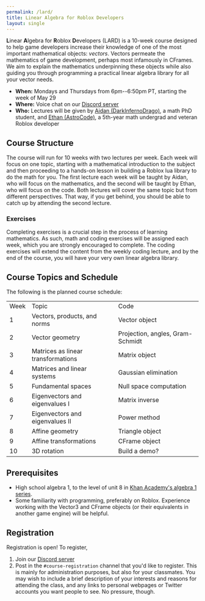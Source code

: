 ```yaml
---
permalink: /lard/
title: Linear Algebra for Roblox Developers
layout: single
---
```


**L**inear **A**lgebra for **R**oblox **D**evelopers (LARD) is a 10-week course designed to help game developers increase their knowledge of one of the most important mathematical objects: *vectors*. Vectors permeate the mathematics of game development, perhaps most infamously in CFrames. We aim to explain the mathematics underpinning these objects while also guiding you through programming a practical linear algebra library for all your vector needs.

* **When:** Mondays and Thursdays from 6pm--6:50pm PT, starting the week of May 29
* **Where:** Voice chat on our [Discord server](https://discord.gg/Mpy5MwqeWc)
* **Who:** Lectures will be given by [Aidan (DarkInfernoDrago)](https://aidan-epperly.github.io/), a math PhD student, and [Ethan (AstroCode)](https://ecurtiss.dev), a 5th-year math undergrad and veteran Roblox developer

## Course Structure

The course will run for 10 weeks with two lectures per week. Each week will focus on one topic, starting with a mathematical introduction to the subject and then proceeding to a hands-on lesson in building a Roblox lua library to do the math for you. The first lecture each week will be taught by Aidan, who will focus on the mathematics, and the second will be taught by Ethan, who will focus on the code. Both lectures will cover the same topic but from different perspectives. That way, if you get behind, you should be able to catch up by attending the second lecture.


### Exercises
Completing exercises is a crucial step in the process of learning mathematics. As such, math and coding exercises will be assigned each week, which you are strongly encouraged to complete. The coding exercises will extend the content from the weekly coding lecture, and by the end of the course, you will have your very own linear algebra library.

## Course Topics and Schedule

The following is the planned course schedule:
<table>
	<tr>
		<td>Week</td>
		<td>Topic</td>
		<td>Code</td>
	</tr>
	<tr>
		<td>1</td>
		<td>Vectors, products, and norms</td>
		<td>Vector object</td>
	</tr>
	<tr>
		<td>2</td>
		<td>Vector geometry</td>
		<td>Projection, angles, Gram-Schmidt</td>
	</tr>
	<tr>
		<td>3</td>
		<td>Matrices as linear transformations</td>
		<td>Matrix object</td>
	</tr>
	<tr>
		<td>4</td>
		<td>Matrices and linear systems</td>
		<td>Gaussian elimination</td>
	</tr>
	<tr>
		<td>5</td>
		<td>Fundamental spaces</td>
		<td>Null space computation</td>
	</tr>
	<tr>
		<td>6</td>
		<td>Eigenvectors and eigenvalues I</td>
		<td>Matrix inverse</td>
	</tr>
	<tr>
		<td>7</td>
		<td>Eigenvectors and eigenvalues II</td>
		<td>Power method</td>
	</tr>
	<tr>
		<td>8</td>
		<td>Affine geometry</td>
		<td>Triangle object</td>
	</tr>
	<tr>
		<td>9</td>
		<td>Affine transformations</td>
		<td>CFrame object</td>
	</tr>
	<tr>
		<td>10</td>
		<td>3D rotation</td>
		<td>Build a demo?</td>
	</tr>
</table>

## Prerequisites

* High school algebra 1, to the level of unit 8 in [Khan Academy's algebra 1 series](https://www.khanacademy.org/math/algebra).
* Some familiarity with programming, preferably on Roblox. Experience working with the Vector3 and CFrame objects (or their equivalents in another game engine) will be helpful.

## Registration

Registration is open! To register,
1. Join our [Discord server](https://discord.gg/Mpy5MwqeWc)
2. Post in the `#course-registration` channel that you'd like to register. This is mainly for administration purposes, but also for your classmates. You may wish to include a brief description of your interests and reasons for attending the class, and any links to personal webpages or Twitter accounts you want people to see. No pressure, though.